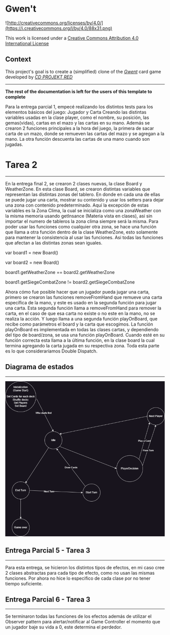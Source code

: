 # Gwen't

![http://creativecommons.org/licenses/by/4.0/](https://i.creativecommons.org/l/by/4.0/88x31.png)

This work is licensed under a
[Creative Commons Attribution 4.0 International License](http://creativecommons.org/licenses/by/4.0/)

Context
-------

This project's goal is to create a (simplified) clone of the
[_Gwent_](https://www.playgwent.com/en) card game developed by [_CD PROJEKT RED_](https://cdprojektred.com/en/)

---

**The rest of the documentation is left for the users of this template to complete**

Para la entrega parcial 1, empecé realizando los distintos tests para los elementos básicos del juego: Jugador y Carta
Creando las distintas variables usadas en la clase player, como el nombre, su posición, las gemas(vidas), cartas en
el mazo y las cartas en su mano.
Además se crearon 2 funciones principales a la hora del juego, la primera de sacar carta de un mazo, donde se remueven
las cartas del mazo y se agregan a la mano. La otra función descuenta las cartas de una mano cuando son jugadas.

# Tarea 2

---

En la entrega final 2, se crearon 2 clases nuevas, la clase Board y WeatherZone. En esta clase Board, se crearon
distintas variables que representan las distintas zonas del tablero. En donde en cada una de ellas se puede jugar una
carta, mostrar su contenido y usar los setters para dejar una zona con contenido predeterminado. Aquí la excepción de
estas variables es la Zona Clima, la cual se inicializa como una zonaWeather con la misma memoria usando getInsance
(Materia vista en clases), asi sin importar el numero de tableros la zona clima siempre será la misma. Para poder
usar las funciones como cualquier otra zona, se hace una función que llama a otra función dentro de la clase
WeatherZone, esto solamente para mantener la consistencia al usar las funciones. Asi todas las funciones que afectan a
las distintas zonas sean iguales.

var board1 = new Board()

var board2 = new Board()

board1.getWeatherZone == board2.getWeatherZone

board1.getSiegeCombatZone != board2.getSiegeCombatZone

Ahora cómo fue posible hacer que un jugador pueda jugar una carta, primero se crearon las funciones
removeFromHand que remueve una carta específica de la mano, y este es usado en la segunda función para jugar una carta.
Esta segunda función llama a removeFromHand para remover la carta, en el caso de que esa carta no existe o no este en
la mano, no se realiza la acción. Y luego llama a una segunda función playOnBoard, que recibe como parámetros el board
y la carta que escogimos. La función playOnBoard es implementada en todas las clases cartas, y dependiendo del tipo de
board/zona, se usa una función playOnBoard. Cuando esté en su función correcta esta llama a la última función, en
la clase board la cual termina agregando la carta jugada en su respectiva zona. Toda esta parte es lo que 
consideraríamos Double Dispatch.

## Diagrama de estados

---

![Diagrama de estados](Fotos/diagrama-estados.png)

## Entrega Parcial 5 - Tarea 3

---

Para esta entrega, se hicieron los distintos tipos de efectos, en mi caso cree 2 clases abstractas para cada tipo de 
efecto, como no usan las mismas funciones. Por ahora no hice lo especifico de cada clase por no tener tiempo suficiente.

## Entrega Parcial 6 - Tarea 3

---

Se terminaron todas las funciones de los efectos además de utilizar el Observer pattern para alertar/notificar al Game 
Controller el momento que un jugador baje su vida a 0, este determina el perdedor. 